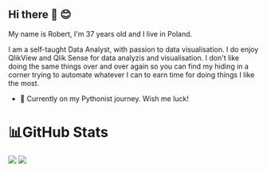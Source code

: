 ## Hi there 👋 😊

My name is Robert, I'm 37 years old and I live in Poland.

I am a self-taught Data Analyst, with passion to data visualisation. I do enjoy QlikView and Qlik Sense for data analyzis and visualisation. I don't like doing the same things over and over again so you can find my hiding in a corner trying to automate whatever I can to earn time for doing things I like the most.

- :snake:	Currently on my Pythonist journey. Wish me luck!


# 📊GitHub Stats
![](https://github-readme-stats.vercel.app/api?username=r0back55&theme=shadow_red&show_icons=true&hide_border=true&include_all_commits=false&count_private=false&rank_icon=github&locale=en) ![](https://github-readme-stats.vercel.app/api/top-langs/?username=r0back55&theme=shadow_red&hide_border=true&include_all_commits=false&count_private=false&layout=compact&hide=pascal,apacheconf&locale=en)<br/>

